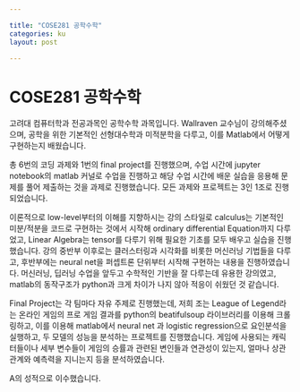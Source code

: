 ```yaml
---

title: "COSE281 공학수학"
categories: ku
layout: post

---
```


# COSE281 공학수학

고려대 컴퓨터학과 전공과목인 공학수학 과목입니다. Wallraven 교수님이 강의해주셨으며, 공학을 위한 기본적인 선형대수학과 미적분학을 다루고, 이를 Matlab에서 어떻게 구현하는지 배웠습니다.

총 6번의 코딩 과제와 1번의 final project를 진행했으며, 수업 시간에 jupyter notebook의 matlab 커널로 수업을 진행하고 해당 수업 시간에 배운 실습을 응용해 문제를 풀어 제출하는 것을 과제로 진행했습니다. 모든 과제와 프로젝트는 3인 1조로 진행되었습니다.

이론적으로 low-level부터의 이해를 지향하시는 강의 스타일로 calculus는 기본적인 미분/적분을 코드로 구현하는 것에서 시작해 ordinary differential Equation까지 다루었고, Linear Algebra는 tensor를 다루기 위해 필요한 기초를 모두 배우고 실습을 진행했습니다. 강의 중반부 이후로는 클러스터링과 시각화를 비롯한 머신러닝 기법들을 다루고, 후반부에는 neural net을 퍼셉트론 단위부터 시작해 구현하는 내용을 진행하였습니다. 머신러닝, 딥러닝 수업을 앞두고 수학적인 기반을 잘 다루는데 유용한 강의였고, matlab의 동작구조가 python과 크게 차이가 나지 않아 적응이 쉬웠던 것 같습니다.

Final Project는 각 팀마다 자유 주제로 진행했는데, 저희 조는 League of Legend라는 온라인 게임의 프로 게임 결과를 python의 beatifulsoup 라이브러리를 이용해 크롤링하고, 이를 이용해 matlab에서 neural net 과 logistic regression으로 요인분석을 실행하고, 두 모델의 성능을 분석하는 프로젝트를 진행했습니다. 게임에 사용되는 캐릭터들이나 세부 변수들이 게임의 승률과 관련된 변인들과 연관성이 있는지, 얼마나 상관관계와 예측력을 지니는지 등을 분석하였습니다.

A의 성적으로 이수했습니다.